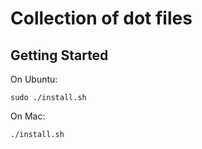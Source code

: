 # Collection of dot files

Getting Started
---------------
On Ubuntu:

    sudo ./install.sh

On Mac:

    ./install.sh

